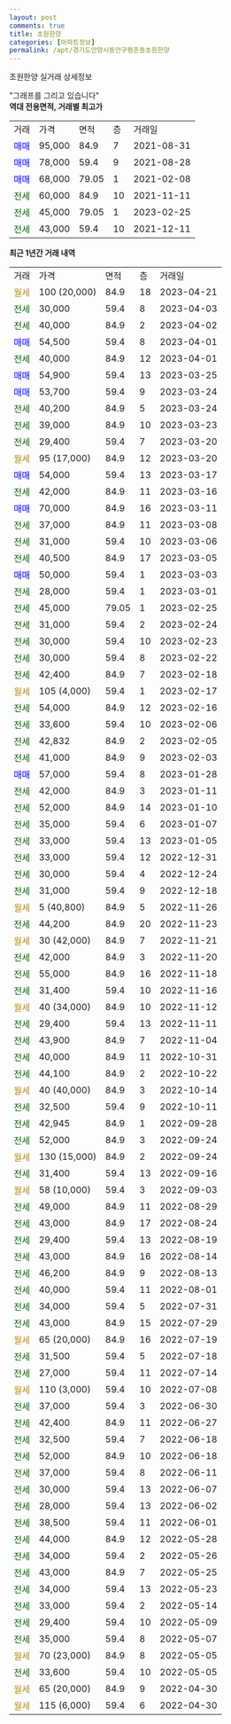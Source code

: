 ```yaml
---
layout: post
comments: true
title: 초원한양
categories: [아파트정보]
permalink: /apt/경기도안양시동안구평촌동초원한양
---
```


초원한양 실거래 상세정보

<script type="text/javascript">
  google.charts.load('current', {'packages':['line', 'corechart']});
  google.charts.setOnLoadCallback(drawChart);

  function drawChart() {
    var data = new google.visualization.DataTable();
    data.addColumn('date', '거래일');
    data.addColumn('number', "매매");
    data.addColumn('number', "전세");
    data.addColumn('number', "전매");

    data.addRows([[new Date(Date.parse("2023-04-21")), null, null, null], [new Date(Date.parse("2023-04-03")), null, 30000, null], [new Date(Date.parse("2023-04-02")), null, 40000, null], [new Date(Date.parse("2023-04-01")), 54500, null, null], [new Date(Date.parse("2023-04-01")), null, 40000, null], [new Date(Date.parse("2023-03-25")), 54900, null, null], [new Date(Date.parse("2023-03-24")), 53700, null, null], [new Date(Date.parse("2023-03-24")), null, 40200, null], [new Date(Date.parse("2023-03-23")), null, 39000, null], [new Date(Date.parse("2023-03-20")), null, 29400, null], [new Date(Date.parse("2023-03-20")), null, null, null], [new Date(Date.parse("2023-03-17")), 54000, null, null], [new Date(Date.parse("2023-03-16")), null, 42000, null], [new Date(Date.parse("2023-03-11")), 70000, null, null], [new Date(Date.parse("2023-03-08")), null, 37000, null], [new Date(Date.parse("2023-03-06")), null, 31000, null], [new Date(Date.parse("2023-03-05")), null, 40500, null], [new Date(Date.parse("2023-03-03")), 50000, null, null], [new Date(Date.parse("2023-03-01")), null, 28000, null], [new Date(Date.parse("2023-02-25")), null, 45000, null], [new Date(Date.parse("2023-02-24")), null, 31000, null], [new Date(Date.parse("2023-02-23")), null, 30000, null], [new Date(Date.parse("2023-02-22")), null, 30000, null], [new Date(Date.parse("2023-02-18")), null, 42400, null], [new Date(Date.parse("2023-02-17")), null, null, null], [new Date(Date.parse("2023-02-16")), null, 54000, null], [new Date(Date.parse("2023-02-06")), null, 33600, null], [new Date(Date.parse("2023-02-05")), null, 42832, null], [new Date(Date.parse("2023-02-03")), null, 41000, null], [new Date(Date.parse("2023-01-28")), 57000, null, null], [new Date(Date.parse("2023-01-11")), null, 42000, null], [new Date(Date.parse("2023-01-10")), null, 52000, null], [new Date(Date.parse("2023-01-07")), null, 35000, null], [new Date(Date.parse("2023-01-05")), null, 33000, null], [new Date(Date.parse("2022-12-31")), null, 33000, null], [new Date(Date.parse("2022-12-24")), null, 30000, null], [new Date(Date.parse("2022-12-18")), null, 31000, null], [new Date(Date.parse("2022-11-26")), null, null, null], [new Date(Date.parse("2022-11-23")), null, 44200, null], [new Date(Date.parse("2022-11-21")), null, null, null], [new Date(Date.parse("2022-11-20")), null, 42000, null], [new Date(Date.parse("2022-11-18")), null, 55000, null], [new Date(Date.parse("2022-11-16")), null, 31400, null], [new Date(Date.parse("2022-11-12")), null, null, null], [new Date(Date.parse("2022-11-11")), null, 29400, null], [new Date(Date.parse("2022-11-04")), null, 43900, null], [new Date(Date.parse("2022-10-31")), null, 40000, null], [new Date(Date.parse("2022-10-22")), null, 44100, null], [new Date(Date.parse("2022-10-14")), null, null, null], [new Date(Date.parse("2022-10-11")), null, 32500, null], [new Date(Date.parse("2022-09-28")), null, 42945, null], [new Date(Date.parse("2022-09-24")), null, 52000, null], [new Date(Date.parse("2022-09-24")), null, null, null], [new Date(Date.parse("2022-09-16")), null, 31400, null], [new Date(Date.parse("2022-09-03")), null, null, null], [new Date(Date.parse("2022-08-29")), null, 49000, null], [new Date(Date.parse("2022-08-24")), null, 43000, null], [new Date(Date.parse("2022-08-19")), null, 29400, null], [new Date(Date.parse("2022-08-14")), null, 43000, null], [new Date(Date.parse("2022-08-13")), null, 46200, null], [new Date(Date.parse("2022-08-01")), null, 40000, null], [new Date(Date.parse("2022-07-31")), null, 34000, null], [new Date(Date.parse("2022-07-29")), null, 43000, null], [new Date(Date.parse("2022-07-19")), null, null, null], [new Date(Date.parse("2022-07-18")), null, 31500, null], [new Date(Date.parse("2022-07-14")), null, 27000, null], [new Date(Date.parse("2022-07-08")), null, null, null], [new Date(Date.parse("2022-06-30")), null, 37000, null], [new Date(Date.parse("2022-06-27")), null, 42400, null], [new Date(Date.parse("2022-06-18")), null, 32500, null], [new Date(Date.parse("2022-06-18")), null, 52000, null], [new Date(Date.parse("2022-06-11")), null, 37000, null], [new Date(Date.parse("2022-06-07")), null, 30000, null], [new Date(Date.parse("2022-06-02")), null, 28000, null], [new Date(Date.parse("2022-06-01")), null, 38500, null], [new Date(Date.parse("2022-05-28")), null, 44000, null], [new Date(Date.parse("2022-05-26")), null, 34000, null], [new Date(Date.parse("2022-05-25")), null, 43000, null], [new Date(Date.parse("2022-05-23")), null, 34000, null], [new Date(Date.parse("2022-05-14")), null, 33000, null], [new Date(Date.parse("2022-05-09")), null, 29400, null], [new Date(Date.parse("2022-05-07")), null, 35000, null], [new Date(Date.parse("2022-05-05")), null, null, null], [new Date(Date.parse("2022-05-05")), null, 33600, null], [new Date(Date.parse("2022-04-30")), null, null, null], [new Date(Date.parse("2022-04-30")), null, null, null]]);

    var options = {
      hAxis: {
        format: 'yyyy/MM/dd'
      },    
      lineWidth: 0,
      pointsVisible: true,    
      title: '최근 1년간 유형별 실거래가 분포',
      legend: { position: 'bottom' }
    };

    var formatter = new google.visualization.NumberFormat({pattern:'###,###'} );
    formatter.format(data, 1);
    formatter.format(data, 2);
    
    setTimeout(function() {
        var chart = new google.visualization.LineChart(document.getElementById('columnchart_material'));
        chart.draw(data, (options));
        document.getElementById('loading').style.display = 'none';
    }, 200);
  }
</script>


<div id="loading" style="z-index:20; display: block; margin-left: 0px">"그래프를 그리고 있습니다"</div>
<div id="columnchart_material" style="width: 95%; margin-left: 0px; display: block"></div>
<!-- contents start -->
<b>역대 전용면적, 거래별 최고가</b>
<table class="sortable">
    <tr>
      <td>거래</td>
      <td>가격</td>
      <td>면적</td>
      <td>층</td>
      <td>거래일</td>
    </tr>
        <tr>
          <td><a style="color: blue">매매</a></td>
          <td>95,000</td>
          <td>84.9</td>
          <td>7</td>
          <td>2021-08-31</td>
        </tr>            <tr>
          <td><a style="color: blue">매매</a></td>
          <td>78,000</td>
          <td>59.4</td>
          <td>9</td>
          <td>2021-08-28</td>
        </tr>            <tr>
          <td><a style="color: blue">매매</a></td>
          <td>68,000</td>
          <td>79.05</td>
          <td>1</td>
          <td>2021-02-08</td>
        </tr>        
        <tr>
              <td><a style="color: darkgreen">전세</a></td>
              <td>60,000</td>
              <td>84.9</td>
              <td>10</td>
              <td>2021-11-11</td>
            </tr>            <tr>
              <td><a style="color: darkgreen">전세</a></td>
              <td>45,000</td>
              <td>79.05</td>
              <td>1</td>
              <td>2023-02-25</td>
            </tr>            <tr>
              <td><a style="color: darkgreen">전세</a></td>
              <td>43,000</td>
              <td>59.4</td>
              <td>10</td>
              <td>2021-12-11</td>
            </tr>        
    
</table>

<b>최근 1년간 거래 내역</b>

<table class="sortable">
    <tr>
      <td>거래</td>
      <td>가격</td>
      <td>면적</td>
      <td>층</td>
      <td>거래일</td>
    </tr>
    <tr>
      <td><a style="color: darkgoldenrod">월세</a></td>
      <td>100 (20,000)</td>
      <td>84.9</td>
      <td>18</td>
      <td>2023-04-21</td>
    </tr>          <tr>
      <td><a style="color: darkgreen">전세</a></td>
      <td>30,000</td>
      <td>59.4</td>
      <td>8</td>
      <td>2023-04-03</td>
    </tr>          <tr>
      <td><a style="color: darkgreen">전세</a></td>
      <td>40,000</td>
      <td>84.9</td>
      <td>2</td>
      <td>2023-04-02</td>
    </tr>          <tr>
      <td><a style="color: blue">매매</a></td>
      <td>54,500</td>
      <td>59.4</td>
      <td>8</td>
      <td>2023-04-01</td>
    </tr>          <tr>
      <td><a style="color: darkgreen">전세</a></td>
      <td>40,000</td>
      <td>84.9</td>
      <td>12</td>
      <td>2023-04-01</td>
    </tr>          <tr>
      <td><a style="color: blue">매매</a></td>
      <td>54,900</td>
      <td>59.4</td>
      <td>13</td>
      <td>2023-03-25</td>
    </tr>          <tr>
      <td><a style="color: blue">매매</a></td>
      <td>53,700</td>
      <td>59.4</td>
      <td>9</td>
      <td>2023-03-24</td>
    </tr>          <tr>
      <td><a style="color: darkgreen">전세</a></td>
      <td>40,200</td>
      <td>84.9</td>
      <td>5</td>
      <td>2023-03-24</td>
    </tr>          <tr>
      <td><a style="color: darkgreen">전세</a></td>
      <td>39,000</td>
      <td>84.9</td>
      <td>10</td>
      <td>2023-03-23</td>
    </tr>          <tr>
      <td><a style="color: darkgreen">전세</a></td>
      <td>29,400</td>
      <td>59.4</td>
      <td>7</td>
      <td>2023-03-20</td>
    </tr>          <tr>
      <td><a style="color: darkgoldenrod">월세</a></td>
      <td>95 (17,000)</td>
      <td>84.9</td>
      <td>12</td>
      <td>2023-03-20</td>
    </tr>          <tr>
      <td><a style="color: blue">매매</a></td>
      <td>54,000</td>
      <td>59.4</td>
      <td>13</td>
      <td>2023-03-17</td>
    </tr>          <tr>
      <td><a style="color: darkgreen">전세</a></td>
      <td>42,000</td>
      <td>84.9</td>
      <td>11</td>
      <td>2023-03-16</td>
    </tr>          <tr>
      <td><a style="color: blue">매매</a></td>
      <td>70,000</td>
      <td>84.9</td>
      <td>16</td>
      <td>2023-03-11</td>
    </tr>          <tr>
      <td><a style="color: darkgreen">전세</a></td>
      <td>37,000</td>
      <td>84.9</td>
      <td>11</td>
      <td>2023-03-08</td>
    </tr>          <tr>
      <td><a style="color: darkgreen">전세</a></td>
      <td>31,000</td>
      <td>59.4</td>
      <td>10</td>
      <td>2023-03-06</td>
    </tr>          <tr>
      <td><a style="color: darkgreen">전세</a></td>
      <td>40,500</td>
      <td>84.9</td>
      <td>17</td>
      <td>2023-03-05</td>
    </tr>          <tr>
      <td><a style="color: blue">매매</a></td>
      <td>50,000</td>
      <td>59.4</td>
      <td>1</td>
      <td>2023-03-03</td>
    </tr>          <tr>
      <td><a style="color: darkgreen">전세</a></td>
      <td>28,000</td>
      <td>59.4</td>
      <td>1</td>
      <td>2023-03-01</td>
    </tr>          <tr>
      <td><a style="color: darkgreen">전세</a></td>
      <td>45,000</td>
      <td>79.05</td>
      <td>1</td>
      <td>2023-02-25</td>
    </tr>          <tr>
      <td><a style="color: darkgreen">전세</a></td>
      <td>31,000</td>
      <td>59.4</td>
      <td>2</td>
      <td>2023-02-24</td>
    </tr>          <tr>
      <td><a style="color: darkgreen">전세</a></td>
      <td>30,000</td>
      <td>59.4</td>
      <td>10</td>
      <td>2023-02-23</td>
    </tr>          <tr>
      <td><a style="color: darkgreen">전세</a></td>
      <td>30,000</td>
      <td>59.4</td>
      <td>8</td>
      <td>2023-02-22</td>
    </tr>          <tr>
      <td><a style="color: darkgreen">전세</a></td>
      <td>42,400</td>
      <td>84.9</td>
      <td>7</td>
      <td>2023-02-18</td>
    </tr>          <tr>
      <td><a style="color: darkgoldenrod">월세</a></td>
      <td>105 (4,000)</td>
      <td>59.4</td>
      <td>1</td>
      <td>2023-02-17</td>
    </tr>          <tr>
      <td><a style="color: darkgreen">전세</a></td>
      <td>54,000</td>
      <td>84.9</td>
      <td>12</td>
      <td>2023-02-16</td>
    </tr>          <tr>
      <td><a style="color: darkgreen">전세</a></td>
      <td>33,600</td>
      <td>59.4</td>
      <td>10</td>
      <td>2023-02-06</td>
    </tr>          <tr>
      <td><a style="color: darkgreen">전세</a></td>
      <td>42,832</td>
      <td>84.9</td>
      <td>2</td>
      <td>2023-02-05</td>
    </tr>          <tr>
      <td><a style="color: darkgreen">전세</a></td>
      <td>41,000</td>
      <td>84.9</td>
      <td>9</td>
      <td>2023-02-03</td>
    </tr>          <tr>
      <td><a style="color: blue">매매</a></td>
      <td>57,000</td>
      <td>59.4</td>
      <td>8</td>
      <td>2023-01-28</td>
    </tr>          <tr>
      <td><a style="color: darkgreen">전세</a></td>
      <td>42,000</td>
      <td>84.9</td>
      <td>3</td>
      <td>2023-01-11</td>
    </tr>          <tr>
      <td><a style="color: darkgreen">전세</a></td>
      <td>52,000</td>
      <td>84.9</td>
      <td>14</td>
      <td>2023-01-10</td>
    </tr>          <tr>
      <td><a style="color: darkgreen">전세</a></td>
      <td>35,000</td>
      <td>59.4</td>
      <td>6</td>
      <td>2023-01-07</td>
    </tr>          <tr>
      <td><a style="color: darkgreen">전세</a></td>
      <td>33,000</td>
      <td>59.4</td>
      <td>13</td>
      <td>2023-01-05</td>
    </tr>          <tr>
      <td><a style="color: darkgreen">전세</a></td>
      <td>33,000</td>
      <td>59.4</td>
      <td>12</td>
      <td>2022-12-31</td>
    </tr>          <tr>
      <td><a style="color: darkgreen">전세</a></td>
      <td>30,000</td>
      <td>59.4</td>
      <td>4</td>
      <td>2022-12-24</td>
    </tr>          <tr>
      <td><a style="color: darkgreen">전세</a></td>
      <td>31,000</td>
      <td>59.4</td>
      <td>9</td>
      <td>2022-12-18</td>
    </tr>          <tr>
      <td><a style="color: darkgoldenrod">월세</a></td>
      <td>5 (40,800)</td>
      <td>84.9</td>
      <td>5</td>
      <td>2022-11-26</td>
    </tr>          <tr>
      <td><a style="color: darkgreen">전세</a></td>
      <td>44,200</td>
      <td>84.9</td>
      <td>20</td>
      <td>2022-11-23</td>
    </tr>          <tr>
      <td><a style="color: darkgoldenrod">월세</a></td>
      <td>30 (42,000)</td>
      <td>84.9</td>
      <td>7</td>
      <td>2022-11-21</td>
    </tr>          <tr>
      <td><a style="color: darkgreen">전세</a></td>
      <td>42,000</td>
      <td>84.9</td>
      <td>3</td>
      <td>2022-11-20</td>
    </tr>          <tr>
      <td><a style="color: darkgreen">전세</a></td>
      <td>55,000</td>
      <td>84.9</td>
      <td>16</td>
      <td>2022-11-18</td>
    </tr>          <tr>
      <td><a style="color: darkgreen">전세</a></td>
      <td>31,400</td>
      <td>59.4</td>
      <td>10</td>
      <td>2022-11-16</td>
    </tr>          <tr>
      <td><a style="color: darkgoldenrod">월세</a></td>
      <td>40 (34,000)</td>
      <td>84.9</td>
      <td>10</td>
      <td>2022-11-12</td>
    </tr>          <tr>
      <td><a style="color: darkgreen">전세</a></td>
      <td>29,400</td>
      <td>59.4</td>
      <td>13</td>
      <td>2022-11-11</td>
    </tr>          <tr>
      <td><a style="color: darkgreen">전세</a></td>
      <td>43,900</td>
      <td>84.9</td>
      <td>7</td>
      <td>2022-11-04</td>
    </tr>          <tr>
      <td><a style="color: darkgreen">전세</a></td>
      <td>40,000</td>
      <td>84.9</td>
      <td>11</td>
      <td>2022-10-31</td>
    </tr>          <tr>
      <td><a style="color: darkgreen">전세</a></td>
      <td>44,100</td>
      <td>84.9</td>
      <td>2</td>
      <td>2022-10-22</td>
    </tr>          <tr>
      <td><a style="color: darkgoldenrod">월세</a></td>
      <td>40 (40,000)</td>
      <td>84.9</td>
      <td>3</td>
      <td>2022-10-14</td>
    </tr>          <tr>
      <td><a style="color: darkgreen">전세</a></td>
      <td>32,500</td>
      <td>59.4</td>
      <td>9</td>
      <td>2022-10-11</td>
    </tr>          <tr>
      <td><a style="color: darkgreen">전세</a></td>
      <td>42,945</td>
      <td>84.9</td>
      <td>1</td>
      <td>2022-09-28</td>
    </tr>          <tr>
      <td><a style="color: darkgreen">전세</a></td>
      <td>52,000</td>
      <td>84.9</td>
      <td>3</td>
      <td>2022-09-24</td>
    </tr>          <tr>
      <td><a style="color: darkgoldenrod">월세</a></td>
      <td>130 (15,000)</td>
      <td>84.9</td>
      <td>2</td>
      <td>2022-09-24</td>
    </tr>          <tr>
      <td><a style="color: darkgreen">전세</a></td>
      <td>31,400</td>
      <td>59.4</td>
      <td>13</td>
      <td>2022-09-16</td>
    </tr>          <tr>
      <td><a style="color: darkgoldenrod">월세</a></td>
      <td>58 (10,000)</td>
      <td>59.4</td>
      <td>3</td>
      <td>2022-09-03</td>
    </tr>          <tr>
      <td><a style="color: darkgreen">전세</a></td>
      <td>49,000</td>
      <td>84.9</td>
      <td>11</td>
      <td>2022-08-29</td>
    </tr>          <tr>
      <td><a style="color: darkgreen">전세</a></td>
      <td>43,000</td>
      <td>84.9</td>
      <td>17</td>
      <td>2022-08-24</td>
    </tr>          <tr>
      <td><a style="color: darkgreen">전세</a></td>
      <td>29,400</td>
      <td>59.4</td>
      <td>13</td>
      <td>2022-08-19</td>
    </tr>          <tr>
      <td><a style="color: darkgreen">전세</a></td>
      <td>43,000</td>
      <td>84.9</td>
      <td>16</td>
      <td>2022-08-14</td>
    </tr>          <tr>
      <td><a style="color: darkgreen">전세</a></td>
      <td>46,200</td>
      <td>84.9</td>
      <td>9</td>
      <td>2022-08-13</td>
    </tr>          <tr>
      <td><a style="color: darkgreen">전세</a></td>
      <td>40,000</td>
      <td>59.4</td>
      <td>11</td>
      <td>2022-08-01</td>
    </tr>          <tr>
      <td><a style="color: darkgreen">전세</a></td>
      <td>34,000</td>
      <td>59.4</td>
      <td>5</td>
      <td>2022-07-31</td>
    </tr>          <tr>
      <td><a style="color: darkgreen">전세</a></td>
      <td>43,000</td>
      <td>84.9</td>
      <td>15</td>
      <td>2022-07-29</td>
    </tr>          <tr>
      <td><a style="color: darkgoldenrod">월세</a></td>
      <td>65 (20,000)</td>
      <td>84.9</td>
      <td>16</td>
      <td>2022-07-19</td>
    </tr>          <tr>
      <td><a style="color: darkgreen">전세</a></td>
      <td>31,500</td>
      <td>59.4</td>
      <td>5</td>
      <td>2022-07-18</td>
    </tr>          <tr>
      <td><a style="color: darkgreen">전세</a></td>
      <td>27,000</td>
      <td>59.4</td>
      <td>11</td>
      <td>2022-07-14</td>
    </tr>          <tr>
      <td><a style="color: darkgoldenrod">월세</a></td>
      <td>110 (3,000)</td>
      <td>59.4</td>
      <td>10</td>
      <td>2022-07-08</td>
    </tr>          <tr>
      <td><a style="color: darkgreen">전세</a></td>
      <td>37,000</td>
      <td>59.4</td>
      <td>3</td>
      <td>2022-06-30</td>
    </tr>          <tr>
      <td><a style="color: darkgreen">전세</a></td>
      <td>42,400</td>
      <td>84.9</td>
      <td>11</td>
      <td>2022-06-27</td>
    </tr>          <tr>
      <td><a style="color: darkgreen">전세</a></td>
      <td>32,500</td>
      <td>59.4</td>
      <td>7</td>
      <td>2022-06-18</td>
    </tr>          <tr>
      <td><a style="color: darkgreen">전세</a></td>
      <td>52,000</td>
      <td>84.9</td>
      <td>10</td>
      <td>2022-06-18</td>
    </tr>          <tr>
      <td><a style="color: darkgreen">전세</a></td>
      <td>37,000</td>
      <td>59.4</td>
      <td>8</td>
      <td>2022-06-11</td>
    </tr>          <tr>
      <td><a style="color: darkgreen">전세</a></td>
      <td>30,000</td>
      <td>59.4</td>
      <td>13</td>
      <td>2022-06-07</td>
    </tr>          <tr>
      <td><a style="color: darkgreen">전세</a></td>
      <td>28,000</td>
      <td>59.4</td>
      <td>13</td>
      <td>2022-06-02</td>
    </tr>          <tr>
      <td><a style="color: darkgreen">전세</a></td>
      <td>38,500</td>
      <td>59.4</td>
      <td>11</td>
      <td>2022-06-01</td>
    </tr>          <tr>
      <td><a style="color: darkgreen">전세</a></td>
      <td>44,000</td>
      <td>84.9</td>
      <td>12</td>
      <td>2022-05-28</td>
    </tr>          <tr>
      <td><a style="color: darkgreen">전세</a></td>
      <td>34,000</td>
      <td>59.4</td>
      <td>2</td>
      <td>2022-05-26</td>
    </tr>          <tr>
      <td><a style="color: darkgreen">전세</a></td>
      <td>43,000</td>
      <td>84.9</td>
      <td>7</td>
      <td>2022-05-25</td>
    </tr>          <tr>
      <td><a style="color: darkgreen">전세</a></td>
      <td>34,000</td>
      <td>59.4</td>
      <td>13</td>
      <td>2022-05-23</td>
    </tr>          <tr>
      <td><a style="color: darkgreen">전세</a></td>
      <td>33,000</td>
      <td>59.4</td>
      <td>2</td>
      <td>2022-05-14</td>
    </tr>          <tr>
      <td><a style="color: darkgreen">전세</a></td>
      <td>29,400</td>
      <td>59.4</td>
      <td>10</td>
      <td>2022-05-09</td>
    </tr>          <tr>
      <td><a style="color: darkgreen">전세</a></td>
      <td>35,000</td>
      <td>59.4</td>
      <td>8</td>
      <td>2022-05-07</td>
    </tr>          <tr>
      <td><a style="color: darkgoldenrod">월세</a></td>
      <td>70 (23,000)</td>
      <td>84.9</td>
      <td>8</td>
      <td>2022-05-05</td>
    </tr>          <tr>
      <td><a style="color: darkgreen">전세</a></td>
      <td>33,600</td>
      <td>59.4</td>
      <td>10</td>
      <td>2022-05-05</td>
    </tr>          <tr>
      <td><a style="color: darkgoldenrod">월세</a></td>
      <td>65 (20,000)</td>
      <td>84.9</td>
      <td>9</td>
      <td>2022-04-30</td>
    </tr>          <tr>
      <td><a style="color: darkgoldenrod">월세</a></td>
      <td>115 (6,000)</td>
      <td>59.4</td>
      <td>6</td>
      <td>2022-04-30</td>
    </tr>      </table>
<!-- contents end -->    

